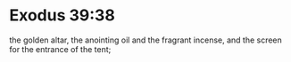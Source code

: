 # Exodus 39:38

the golden altar, the anointing oil and the fragrant incense, and the screen for the entrance of the tent;
